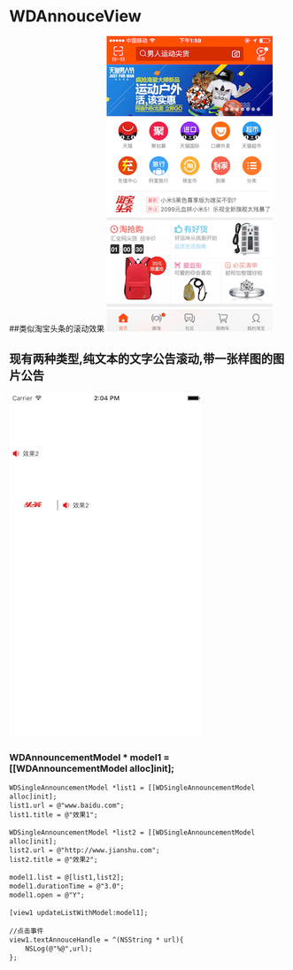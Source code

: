 # WDAnnouceView
##类似淘宝头条的滚动效果
![](https://github.com/wangda6571819/WDAnnouceView/blob/master/1.png)
## 现有两种类型,纯文本的文字公告滚动,带一张样图的图片公告
![](https://github.com/wangda6571819/WDAnnouceView/blob/master/2.PNG)
### WDAnnouncementModel * model1 = [[WDAnnouncementModel alloc]init];
    WDSingleAnnouncementModel *list1 = [[WDSingleAnnouncementModel alloc]init];
    list1.url = @"www.baidu.com";
    list1.title = @"效果1";
    
    WDSingleAnnouncementModel *list2 = [[WDSingleAnnouncementModel alloc]init];
    list2.url = @"http://www.jianshu.com";
    list2.title = @"效果2";
    
    model1.list = @[list1,list2];
    model1.durationTime = @"3.0";
    model1.open = @"Y";
    
    [view1 updateListWithModel:model1];
    
    //点击事件
    view1.textAnnouceHandle = ^(NSString * url){
        NSLog(@"%@",url);
    };

